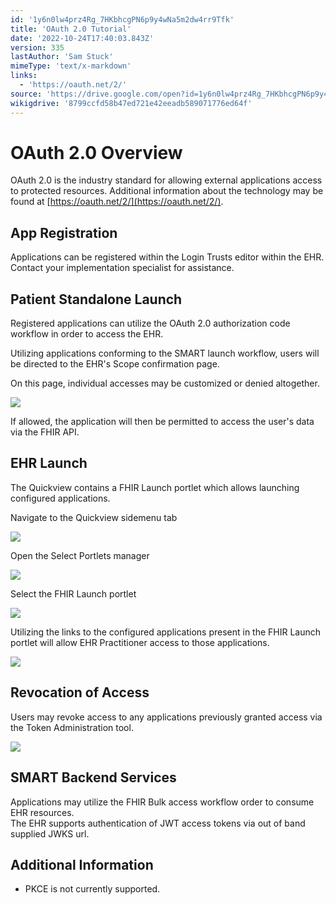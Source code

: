 ```yaml
---
id: '1y6n0lw4prz4Rg_7HKbhcgPN6p9y4wNa5m2dw4rr9Tfk'
title: 'OAuth 2.0 Tutorial'
date: '2022-10-24T17:40:03.843Z'
version: 335
lastAuthor: 'Sam Stuck'
mimeType: 'text/x-markdown'
links:
  - 'https://oauth.net/2/'
source: 'https://drive.google.com/open?id=1y6n0lw4prz4Rg_7HKbhcgPN6p9y4wNa5m2dw4rr9Tfk'
wikigdrive: '8799ccfd58b47ed721e42eeadb589071776ed64f'
---
```

# OAuth 2.0 Overview  
  
OAuth 2.0 is the industry standard for allowing external applications access to protected resources. Additional information about the technology may be found at [https://oauth.net/2/](https://oauth.net/2/).

  
## App Registration  
  
Applications can be registered within the Login Trusts editor within the EHR. Contact your implementation specialist for assistance.
  
## Patient Standalone Launch  
  
Registered applications can utilize the OAuth 2.0 authorization code workflow in order to access the EHR.

Utilizing applications conforming to the SMART launch workflow, users will be directed to the EHR's Scope confirmation page.

On this page, individual accesses may be customized or denied altogether.
  
![](../oauth-2.0-tutorial.assets/100000000000024D000003A9E512DDE35DF1AC55.png)  

If allowed, the application will then be permitted to access the user's data via the FHIR API.
  
## EHR Launch  
  
The Quickview contains a FHIR Launch portlet which allows launching configured applications.

Navigate to the Quickview sidemenu tab
  
![](../oauth-2.0-tutorial.assets/10000000000003DB000001C70C0E56B3DBAD3017.png)  


Open the Select Portlets manager
  
![](../oauth-2.0-tutorial.assets/10000000000003DB000001C70E6B9C263A13A149.png)  

Select the FHIR Launch portlet
  
![](../oauth-2.0-tutorial.assets/10000000000001F300000244AD6BDD366A9426B8.png)  

Utilizing the links to the configured applications present in the FHIR Launch portlet will allow EHR Practitioner access to those applications.
  
![](../oauth-2.0-tutorial.assets/1000000000000259000001B92CBF914EFE4B3ECB.png)  

  
## Revocation of Access  
  
Users may revoke access to any applications previously granted access via the Token Administration tool.
  
![](../oauth-2.0-tutorial.assets/1000000000000741000003C39F434CC820EAC450.png)  

  
## SMART Backend Services  
  
Applications may utilize the FHIR Bulk access workflow order to consume EHR resources.  
The EHR supports authentication of JWT access tokens via out of band supplied JWKS url.
  
## Additional Information  

* PKCE is not currently supported.
